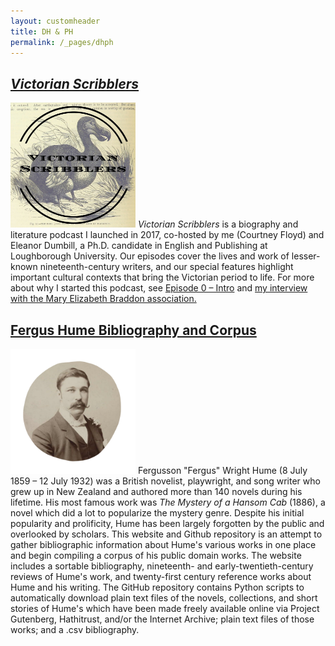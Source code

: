 ```yaml
---
layout: customheader
title: DH & PH
permalink: /_pages/dhph
---
```


<h2><a href="https://www.victorianscribblers.com"><em>Victorian Scribblers</em></a></h2>
<image><img src="/images/Victorian-Scribblers-1400-x-1400.jpg" alt="Victorian Scribblers logo" width="200" height="200"></image>
<em>Victorian Scribblers</em> is a biography and literature podcast I launched in 2017, co-hosted by me (Courtney Floyd) and Eleanor Dumbill, a Ph.D. candidate in English and Publishing at Loughborough University. Our episodes cover the lives and work of lesser-known nineteenth-century writers, and our special features highlight important cultural contexts that bring the Victorian period to life. For more about why I started this podcast, see <a href="http://victorianscribblers.com/podcast/episode-0-intro/">Episode 0 – Intro</a>  and <a href="https://maryelizabethbraddon.com/an-interview-with-courtney-a-floyd-of-the-victorian-scribblers-podcast/
">my interview with the Mary Elizabeth Braddon association.</a>

<h2><a href="https://humebib.github.io/">Fergus Hume Bibliography and Corpus</a></h2>
<image><img src="/images/hume.png" alt="Portrait of Fergus Hume" width="200" height="200"></image>
Fergusson "Fergus" Wright Hume (8 July 1859 – 12 July 1932) was a British novelist, playwright, and song writer who grew up in New Zealand and authored more than 140 novels during his lifetime. His most famous work was <em>The Mystery of a Hansom Cab</em> (1886), a novel which did a lot to popularize the mystery genre. Despite his initial popularity and prolificity, Hume has been largely forgotten by the public and overlooked by scholars. This website and Github repository is an attempt to gather bibliographic information about Hume's various works in one place and begin compiling a corpus of his public domain works. The website includes a sortable bibliography, nineteenth- and early-twentieth-century reviews of Hume's work, and twenty-first century reference works about Hume and his writing. The GitHub repository contains Python scripts to automatically download plain text files of the novels, collections, and short stories of Hume's which have been made freely available online via Project Gutenberg, Hathitrust, and/or the Internet Archive; plain text files of those works; and a .csv bibliography. 

